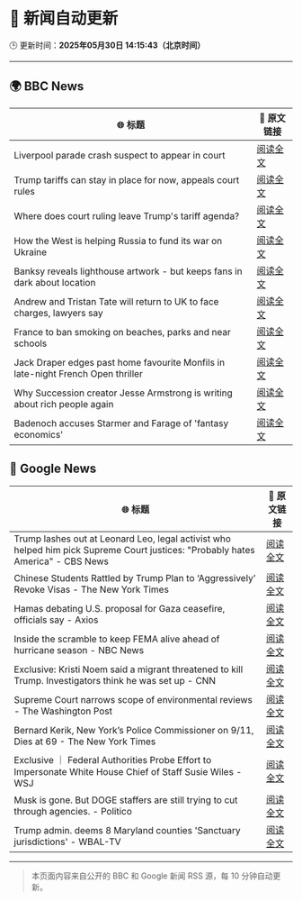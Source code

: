 # 🧠 新闻自动更新

🕒 更新时间：**2025年05月30日 14:15:43（北京时间）**

---

## 🌍 BBC News

| 🌐 标题 | 🔗 原文链接 |
|--------|-------------|
| Liverpool parade crash suspect to appear in court | [阅读全文](https://www.bbc.com/news/articles/crk2l00p3r2o) |
| Trump tariffs can stay in place for now, appeals court rules | [阅读全文](https://www.bbc.com/news/articles/c93ywvl7yy5o) |
| Where does court ruling leave Trump's tariff agenda? | [阅读全文](https://www.bbc.com/news/articles/c89p8d574d4o) |
| How the West is helping Russia to fund its war on Ukraine | [阅读全文](https://www.bbc.com/news/articles/cdxk454kxz8o) |
| Banksy reveals lighthouse artwork - but keeps fans in dark about location | [阅读全文](https://www.bbc.com/news/articles/c331m8prmd1o) |
| Andrew and Tristan Tate will return to UK to face charges, lawyers say | [阅读全文](https://www.bbc.com/news/articles/c780ve2vg17o) |
| France to ban smoking on beaches, parks and near schools | [阅读全文](https://www.bbc.com/news/articles/c7873veygv2o) |
| Jack Draper edges past home favourite Monfils in late-night French Open thriller | [阅读全文](https://www.bbc.com/sport/tennis/articles/c87jl5y1qydo) |
| Why Succession creator Jesse Armstrong is writing about rich people again | [阅读全文](https://www.bbc.com/news/articles/c1w3pd100q7o) |
| Badenoch accuses Starmer and Farage of 'fantasy economics' | [阅读全文](https://www.bbc.com/news/articles/cdd25lnd9jno) |

## 📰 Google News

| 🌐 标题 | 🔗 原文链接 |
|--------|-------------|
| Trump lashes out at Leonard Leo, legal activist who helped him pick Supreme Court justices: "Probably hates America" - CBS News | [阅读全文](https://news.google.com/rss/articles/CBMiekFVX3lxTFB5YmtQN0VjVUxlZTNodzR1SGFjNGppalRrSGhrd1kwY3dlTG4yZFZaSVFJX2txVVFvb3Y3dEhNRkV2aUFuSm1ZOUVqTjAwZUEtS0ItOTVwNUIzbXVkZFZDNUtYXy1pamhkMXctY3VxNmNFVTR6NnptRmdR0gF_QVVfeXFMTTdhT18tNVE2MlZRMGRUcmpQTHh6dzFVTExOMTl3WEpsZGRJdkNBdmctdkVLNUNXVTJYUDBoYWxEZ2V0Z29NcHJyd2V1c3kxNVR3RklCdnNGdDRhNnBvb1dHN1Q5Nl81ZVcyUTJEREpCU2pYS0hMZjk5anMtcVdhWQ?oc=5) |
| Chinese Students Rattled by Trump Plan to ‘Aggressively’ Revoke Visas - The New York Times | [阅读全文](https://news.google.com/rss/articles/CBMiuwFBVV95cUxNMi1ad2FRZ2NqX29RejNVNFl5NDJYS0VGTXN6THpFQnBFUkpocWNZYTRMdF9tVFEzVlFPVkUtajB4Y3ZwekZPc2xWTjl2RERFMEFJdTZMdGYwMnlCS3E5Nk1sTnkzVkNqTjVMaEF6cTFpVTY5d2hxWXA4QTV3S19Xbzh0aHZBVnBuN2xQMHFDM0cwQm9fNHJWZm16dTd0a0VHd0tFM0kxOTJPdEZHYU1ycmFqcWJ1RUgzdlRN?oc=5) |
| Hamas debating U.S. proposal for Gaza ceasefire, officials say - Axios | [阅读全文](https://news.google.com/rss/articles/CBMigwFBVV95cUxPbVczRlM5UGdFN3pNcGtFUUZZN1A4TEdUckVIVVR2MC1fUGp3Vi1zS1ljNXNrNWZnN1dTTzdBOW16cGR6UVJOSlZBc1IteGpTU29wU1h6ZWZIcmltaFFuazN2SDR6WlpNajdJbHE2NUdSN1oteHB5RThkaVlGQlBaSXZ3OA?oc=5) |
| Inside the scramble to keep FEMA alive ahead of hurricane season - NBC News | [阅读全文](https://news.google.com/rss/articles/CBMirgFBVV95cUxNSnJzd3FHbGM4OUg4LU1HY2RuZ2MwVV9KTm9kQ0F3WHREeEI5dUE0VV8tOFdpcmNZQS15UHFyZkxhd3NQUFFwTUdtYkZzQTBIMDAza09LSFZEWjRrbWNKQjFJQTl6bDVwZ2hZZzJpb2syWkk1NkcweHprNTZCYkdFbTFPS3BhREJWN0RPcmNEMzh0aUhaWS1YcTZlLXBsVk8tTHZTeW93RVdrUHBscWfSAVZBVV95cUxOakNTRE1pb3d6bklkcXZlY20wV0IxMGNDUnNONUxEN2tvNkNIcTdPZHc4M0d1NjUyeE1BZkJoSV9YTXZfOVZjaDFUOVN6dS16X0FyWHB1Zw?oc=5) |
| Exclusive: Kristi Noem said a migrant threatened to kill Trump. Investigators think he was set up - CNN | [阅读全文](https://news.google.com/rss/articles/CBMijwFBVV95cUxOTlprRUFfaWwxVjRUSDdmVU5yaTNPeno1MmlsNDNXUERuOTlzRTNZY2xKRk4yeGdJR05PQXhJenF3RWFpbkktWEtlbkJPdjJyRlFTX2dtdkpxcHJzenNuSVJXeTMzdUJCU2l0VnRFaGpzd01DTmw3SE9OR0Vzc2xnN3VpR1JEaVM1UTd6ODc5UQ?oc=5) |
| Supreme Court narrows scope of environmental reviews - The Washington Post | [阅读全文](https://news.google.com/rss/articles/CBMinAFBVV95cUxQSUV1LUM5X2RMRXFMVzRzbnNodVhEVnlNbzhVR01mRDg3ZGUyZzJ6alM0RmMwcVMtbVZuQjVTWW1EdDlNUExCenM5Q3BGbXJGYkdpMGlUc3lEOHVjbmFMOHhMVVJ6ci16a1R2MWpSUTV1ZzJESGJaajhVTTRlcjE1cHZibFpZRlMteml1Qjg0bV9KTXozV0dfYkE1VXI?oc=5) |
| Bernard Kerik, New York’s Police Commissioner on 9/11, Dies at 69 - The New York Times | [阅读全文](https://news.google.com/rss/articles/CBMieEFVX3lxTFBtUXcyTS1RU0ZRR3ZPWkRXRzR1bmFPTG41UGVHRHR4NDgxM0NEb0xSZEZsczJQVUZxWXFkUmFNMDJSTGs3ZEh0WVBUUnR5UDBtNE9FRDNVZnpITkVVN2FiWmZzdi1HVEJvaHk0SHVRZHJZQVNrSlRwTg?oc=5) |
| Exclusive ｜ Federal Authorities Probe Effort to Impersonate White House Chief of Staff Susie Wiles - WSJ | [阅读全文](https://news.google.com/rss/articles/CBMiuwFBVV95cUxPeUhBcVRPZEpKTDQwNTE2eE8yM1QyTDR0UlJRelltaTdEVTh5ZWdnQnN0aWJ3NnNxM1VTWVpySXdHOEVwRzg3TU1nSnQwMzdaODJBekdLQnlhZU9uUDJWNlRjRXQ3clFNWmRyNS16b0gzbWxmbkpTY2liRTNFQTRsajc2YlV5aTk0UC1zaS1maEh5cUJRbmJENXB6c3VnLWU5Vnhra0hLUGR3SHY1bElBd2NkMndIMjJfUVpr?oc=5) |
| Musk is gone. But DOGE staffers are still trying to cut through agencies. - Politico | [阅读全文](https://news.google.com/rss/articles/CBMikwFBVV95cUxPRlNMQ1BsUHJXd0QzTDE1MExpUGpORDBfdmFPandpUGJ4QWM5WWR6UjVjenhSYTF0Zl92VjlUV3E3SzFzS01ZQXJKUDZNX3dUOXRubVlERzM1aGdvQmhOMVVFanZ1M2NlWkhhU3dkSHhRZFFfZXNsT1BDOEk2ZkN0a0xiQlVzNG5JYm14eGhjam5DWms?oc=5) |
| Trump admin. deems 8 Maryland counties 'Sanctuary jurisdictions' - WBAL-TV | [阅读全文](https://news.google.com/rss/articles/CBMioAFBVV95cUxOZzFOYUZQdEJNalQ1ZU9YN1JzeTZQTmx3cFRObFlvR2ZnakRMTHZZdHdTX0xBVkEtRWI2c1lER241TGduNWlUNXk1YmFVR0I0WjVLQ3VqT2FBZVhKaVVpWGxBUUNfNl9qZFB4a0lyRkhwcnZCOHRPdmticjRxV0lVMkgxVExXOTU2ekh5ZGxLYklVdTR5SlRkMWdRVldSc1dI?oc=5) |

---
> 本页面内容来自公开的 BBC 和 Google 新闻 RSS 源，每 10 分钟自动更新。